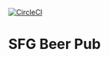[![CircleCI](https://circleci.com/gh/sfg-beer-works/pub-api.svg?style=svg)](https://circleci.com/gh/sfg-beer-works/pub-api)
# SFG Beer Pub